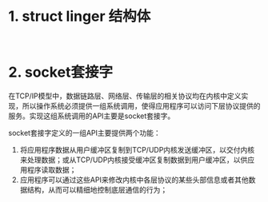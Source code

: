 # 1. struct linger 结构体

```cpp



```

# 2. socket套接字

在TCP/IP模型中，数据链路层、网络层、传输层的相关协议均在内核中定义实现，所以操作系统必须提供一组系统调用，使得应用程序可以访问下层协议提供的服务。实现这组系统调用的API主要是socket套接字。

socket套接字定义的一组API主要提供两个功能：

1.  将应用程序数据从用户缓冲区复制到TCP/UDP内核发送缓冲区，以交付内核来处理数据；或从TCP/UDP内核接受缓冲区复制数据到用户缓冲区，以供应用程序读取数据；
2.  应用程序可以通过这些API来修改内核中各层协议的某些头部信息或者其他数据结构，从而可以精细地控制底层通信的行为；



